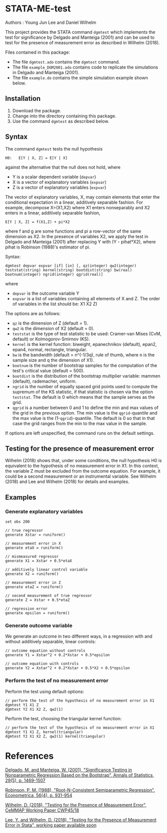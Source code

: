 # STATA-ME-test 

Authors : Young Jun Lee and Daniel Wilhelm

This project provides the STATA command `dgmtest` which implements the test for significance by Delgado and Manteiga (2001) and can be used to test for the presence of measurement error as described in Wilhelm (2018).

Files contained in this package:

- The file `dgmtest.ado` contains the `dgmtest` command.
- The file `example_DGM2001.ado` contains code to replicate the simulations in Delgado and Manteiga (2001).
- The file `example.do` contains the simple simulation example shown below.


## Installation
1. Download the package.
2. Change into the directory containing this package.
3. Use the command `dgmtest` as described below.

## Syntax
The command `dgmtest` tests the null hypothesis

```
H0:   E[Y | X, Z] = E[Y | X]
```

against the alternative that the null does not hold, where

- Y is a scalar dependent variable (`depvar`)
- X is a vector of explanatory variables (`expvar`)
- Z is a vector of explanatory variables (`expvar`)

The vector of explanatory variables, X, may contain elements that enter the conditional expectation in a linear, additively separable fashion. For example, decompose X=(X1,X2) where X1 enters nonseparably and X2 enters in a linear, additively separable fashion,

```
E[Y | X, Z] = f(X1,Z) + pi*X2
```

where f and g are some functions and pi a row-vector of the same dimension as X2. In the presence of variables X2, we apply the test in Delgado and Manteiga (2001) after replacing Y with (Y - pihat*X2), where pihat is Robinson (1988)'s estimator of pi.

Syntax:

```
dgmtest depvar expvar [if] [in] [, qz(integer) qw2(integer) teststat(string) kernel(string) bootdist(string) bw(real) bootnum(integer) ngrid(integer) qgrid(real)]
```

where

- `depvar` is the outcome variable Y
- `expvar` is a list of variables containing all elements of X and Z. The order of variables in the list should be: X1 X2 Z)

The options are as follows:

- `qz` is the dimension of Z (default = 1).
- `qw2` is the dimension of X2 (default = 0).
- `teststat` is the type of test statistic to be used: Cramer-van Mises (CvM, default) or Kolmogorov-Smirnov (KS).
- `kernel` is the kernel function: biweight, epanechnikov (default), epan2, epan4, normal, rectangle, triangular.
- `bw` is the bandwidth (default = n^(-1/3q), rule of thumb, where n is the sample size and q the dimension of X1).
- `bootnum` is the number of bootstrap samples for the computation of the test's critical value (default = 500).
- `bootdist` is the distribution of the bootstrap multiplier variable: mammen (default), rademacher, uniform.
- `ngrid` is the number of equally spaced grid points used to compute the supremum of the KS statistic, if that statistic is chosen via the option `teststat`. The default is 0 which means that the sample serves as the grid.
- `qgrid` is a number between 0 and 1 to define the min and max values of the grid in the previous option. The min value is the `qgrid`-quantile and the max value is the (1-`qgrid`)-quantile. The default is 0 so that in that case the grid ranges from the min to the max value in the sample.

If options are left unspecified, the command runs on the default settings.


## Testing for the presence of measurement error

Wilhelm (2018) shows that, under some conditions, the null hypothesis H0 is equivalent to the hypothesis of no measurement error in X1. In this context, the variable Z must be excluded from the outcome equation. For example, it could be a second measurement or an instrumental variable. See Wilhelm (2018) and Lee and Wilhelm (2018) for details and examples.



## Examples

### Generate explanatory variables


```
set obs 200

// true regressor
generate Xstar = runiform()

// measurement error in X
generate etaX = runiform()

// mismeasured regressor
generate X1 = Xstar + 0.5*etaX

// additively linear control variable
generate X2 = runiform()

// measurement error in Z
generate etaZ = runiform()

// second measurement of true regressor
generate Z = Xstar + 0.5*etaZ

// regression error
generate epsilon = runiform()
```


### Generate outcome variable

We generate an outcome in two different ways, in a regression with and without additively separable, linear controls:

```
// outcome equation without controls
generate Y1 = Xstar^2 + 0.2*Xstar + 0.5*epsilon

// outcome equation with controls
generate Y2 = Xstar^2 + 0.2*Xstar + 0.5*X2 + 0.5*epsilon
```


### Perform the test of no measurement error

Perform the test using default options:

```
// perform the test of the hypothesis of no measurement error in X1
dgmtest Y1 X1 Z
dgmtest Y2 X1 X2 Z, qw2(1)
```

Perform the test, choosing the triangular kernel function:

```
// perform the test of the hypothesis of no measurement error in X1
dgmtest Y1 X1 Z, kernel(triangular)
dgmtest Y2 X1 X2 Z, qw2(1) kernel(triangular)
```



# References
[Delgado, M. and Manteiga, W. (2001), "Significance Testing in Nonparametric Regression Based on the Bootstrap", Annals of Statistics, 29(5), p. 1469-1507](http://www.jstor.org/stable/2699997)

[Robinson, P. M. (1988), "Root-N-Consistent Semiparametric Regression", Econometrica, 56(4), p. 931-954](http://www.jstor.org/stable/1912705)

[Wilhelm, D. (2018), "Testing for the Presence of Measurement Error", CeMMAP Working Paper CWP45/18](http://www.ucl.ac.uk/~uctpdwi/papers/cwp451818.pdf)

[Lee, Y. and Wilhelm, D. (2018), "Testing for the Presence of Measurement Error in Stata", working paper available soon](http://www.ucl.ac.uk/~uctpdwi)

